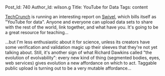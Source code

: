 Post_Id: 740
Author_Id: wilson.g
Title: YouTube for Data
Tags: content

<p><a href="http://www.techcrunch.com">TechCrunch</a> is running an interesting report on <a href="http://www.techcrunch.com/2006/12/05/swivel-to-launch-this-week-communitize-your-data/">Swivel</a>, which bills itself as "YouTube for data".  Anyone and everyone can upload data sets to share with the rest of the world, link together, and what have you.  It's going to be a great resource for teaching...</p>
<p>...but I'm less enthusiastic about it for science, unless its creators have some verification and validation magic up their sleeves that they're not yet talking about.  Still, it's another sign of what Richard Dawkins called "the evolution of evolvability": every new kind of thing (segmented bodies, eyes, web services) gives evolution a new affordance on which to act.  Taggable public upload is turning out to be a very mutable affordance...</p>
